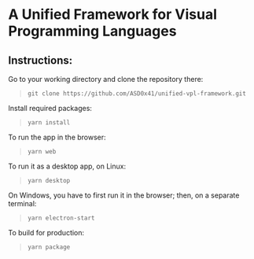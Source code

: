 # A Unified Framework for Visual Programming Languages

## Instructions:
Go to your working directory and clone the repository there:

> `git clone https://github.com/ASD0x41/unified-vpl-framework.git`

Install required packages:

> `yarn install`

To run the app in the browser:

> `yarn web`

To run it as a desktop app, on Linux:

> `yarn desktop`

On Windows, you have to first run it in the browser; then, on a separate terminal:

> `yarn electron-start`

To build for production:

> `yarn package`